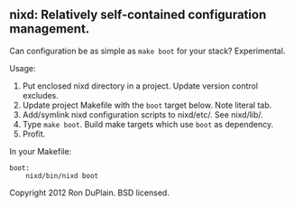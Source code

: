 nixd: Relatively self-contained configuration management.
---------------------------------------------------------

Can configuration be as simple as `make boot` for your stack? Experimental.

Usage:

1. Put enclosed nixd directory in a project. Update version control excludes.
2. Update project Makefile with the `boot` target below. Note literal tab.
3. Add/symlink nixd configuration scripts to nixd/etc/. See nixd/lib/.
4. Type `make boot`. Build make targets which use `boot` as dependency.
5. Profit.

In your Makefile:

    boot:
    	nixd/bin/nixd boot

Copyright 2012 Ron DuPlain. BSD licensed.
